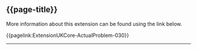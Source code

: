 ## {{page-title}}

More information about this extension can be found using the link below.

{{pagelink:ExtensionUKCore-ActualProblem-030}}


---